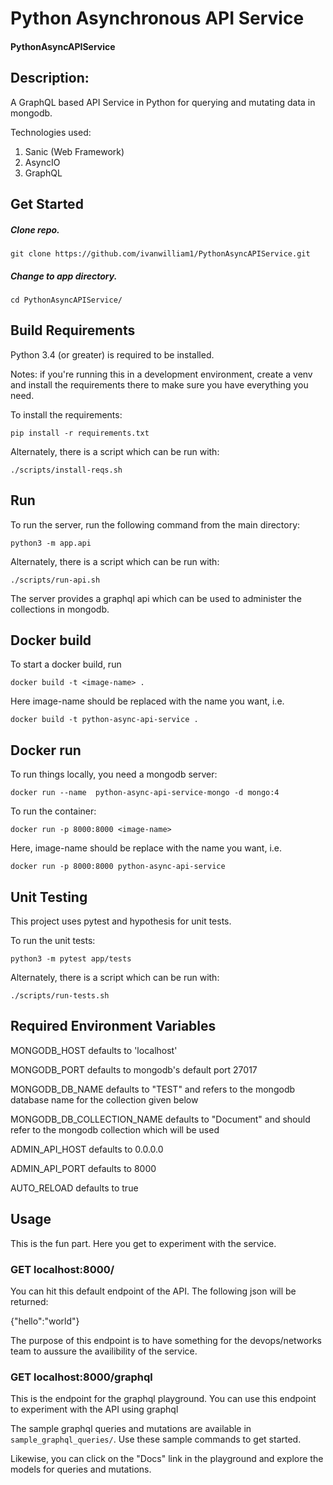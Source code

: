 # Python Asynchronous API Service
#### PythonAsyncAPIService
## Description:
A GraphQL based API Service in Python for querying and mutating data in mongodb.

Technologies used:
1. Sanic (Web Framework)
2. AsyncIO
3. GraphQL

## Get Started

##### Clone repo.

`git clone https://github.com/ivanwilliam1/PythonAsyncAPIService.git`

##### Change to app directory.

`cd PythonAsyncAPIService/`

## Build Requirements

Python 3.4 (or greater) is required to be installed.

Notes: if you're running this in a development environment, create a venv and install the requirements there to make sure you have everything you need.

To install the requirements:

`pip install -r requirements.txt`

Alternately, there is a script which can be run with:

`./scripts/install-reqs.sh`

## Run

To run the server, run the following command from the main directory:

`python3 -m app.api`

Alternately, there is a script which can be run with:

`./scripts/run-api.sh`

The server provides a graphql api which can be used to administer the collections in mongodb.


## Docker build

To start a docker build, run

`docker build -t <image-name> .`

Here image-name should be replaced with the name you want, i.e.

`docker build -t python-async-api-service .`

## Docker run

To run things locally, you need a mongodb server:

`docker run --name  python-async-api-service-mongo -d mongo:4`

To run the container:

`docker run -p 8000:8000 <image-name>`

Here, image-name should be replace with the name you want, i.e.

`docker run -p 8000:8000 python-async-api-service`

## Unit Testing

This project uses pytest and hypothesis for unit tests.

To run the unit tests:

`python3 -m pytest app/tests`

Alternately, there is a script which can be run with:

`./scripts/run-tests.sh`

## Required Environment Variables

MONGODB_HOST defaults to 'localhost'

MONGODB_PORT defaults to mongodb's default port 27017

MONGODB_DB_NAME defaults to "TEST" and refers to the mongodb database name for the collection given below

MONGODB_DB_COLLECTION_NAME defaults to "Document" and should refer to the mongodb collection which will be used

ADMIN_API_HOST defaults to 0.0.0.0

ADMIN_API_PORT defaults to 8000

AUTO_RELOAD defaults to true


## Usage

This is the fun part. Here you get to experiment with the service.

### GET localhost:8000/
You can hit this default endpoint of the API. The following json will be returned:

{"hello":"world"}

The purpose of this endpoint is to have something for the devops/networks team to aussure the availibility of the service. 


### GET localhost:8000/graphql
This is the endpoint for the graphql playground. You can use this endpoint to experiment with the API using graphql

The sample graphql queries and mutations are available in `sample_graphql_queries/`. Use these sample commands to get started.

Likewise, you can click on the "Docs" link in the playground and explore the models for queries and mutations.
